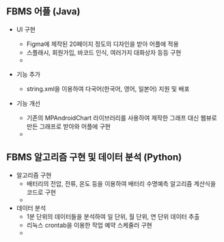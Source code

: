 ## FBMS 어플 (Java)
* UI 구현
  * Figma에 제작된 20페이지 정도의 디자인을 받아 어플에 적용
  * 스플래시, 회원가입, 바코드 인식, 여러가지 대화상자 등등 구현
  * 
* 기능 추가
  * string.xml을 이용하여 다국어(한국어, 영어, 일본어) 지원 및 배포

* 기능 개선
  * 기존의 MPAndroidChart 라이브러리를 사용하여 제작한 그래프 대신 웹뷰로 만든 그래프로 받아와 어플에 구현 
  * 
  
## FBMS 알고리즘 구현 및 데이터 분석 (Python)
* 알고리즘 구현 
  * 배터리의 전압, 전류, 온도 등을 이용하여 배터리 수명예측 알고리즘 계산식을 코드로 구현  
  * 
* 데이터 분석
  *  1분 단위의 데이터들을 분석하여 일 단위, 월 단위, 연 단위 데이터 추출
  *  리눅스 crontab을 이용한 작업 예약 스케줄러 구현
  *  
